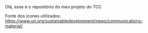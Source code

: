 Olá, esse é o repositório do meu projeto do TCC



Fonte dos ícones utilizados: https://www.un.org/sustainabledevelopment/news/communications-material/